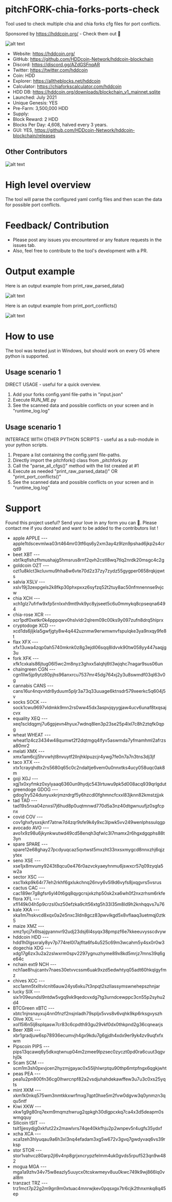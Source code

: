 # pitchFORK-chia-forks-ports-check
Tool used to check multiple chia and chia forks cfg files for port conflicts.

Sponsored by https://hddcoin.org/ - Check them out 🙂

![alt text](https://hddcoin.org/wp-content/uploads/2021/09/hdd_coin_logo_website_75.png?raw=true)

- Website: https://hddcoin.org/
- GitHub: https://github.com/HDDcoin-Network/hddcoin-blockchain
- Discord: https://discord.gg/AZdGSFnqAR
- Twitter: https://twitter.com/hddcoin
- Coin: HDD
- Explorer: https://alltheblocks.net/hddcoin
- Calculator: https://chiaforkscalculator.com/hddcoin
- HDD DB: https://hddcoin.org/downloads/blockchain_v1_mainnet.sqlite
- Launched: July 2021
- Unique Genesis: YES
- Pre-Farm: 3,500,000 HDD
- Supply:
- Block Reward: 2 HDD
- Blocks Per Day: 4,608, halved every 3 years.
- GUI: YES, https://github.com/HDDcoin-Network/hddcoin-blockchain/releases

## Other Contributors

![alt text](https://c.tenor.com/FDwYMy302gMAAAAM/tumbleweed-silence.gif?raw=true)

# High level overview
The tool will parse the configured yaml config files and then scan the data for possible port conflicts.

# Feedback/ Contribution
- Please post any issues you encountered or any feature requests in the issues tab.
- Also, feel free to contribute to the tool's development with a PR.

# Output example

Here is an output example from print_raw_parsed_data()

![alt text](https://raw.githubusercontent.com/ageorge95/pitchFORK-chia-forks-ports-check/main/ReadMe_res/print_raw_data_snapshot.JPG?raw=true)

Here is an output example from print_port_conflicts()

![alt text](https://raw.githubusercontent.com/ageorge95/pitchFORK-chia-forks-ports-check/main/ReadMe_res/print_port_conflicts_snapshot.JPG?raw=true)

# How to use
The tool was tested just in Windows, but should work on every OS where python is supported.

## Usage scenario 1
DIRECT USAGE - useful for a quick overview.
1. Add your forks config.yaml file-paths in "input.json"
2. Execute RUN_ME.py
3. See the scanned data and possible conflicts on your screen and in "runtime_log.log"

## Usage scenario 1
INTERFACE WITH OTHER PYTHON SCRIPTS - useful as a sub-module in your python scripts.
1. Prepare a list containing the config.yaml file-paths.
2. Directly import the pitchfork() class from _pitchfork.py
3. Call the "parse_all_cfgs()" method with the list created at #1
4. Execute as needed "print_raw_parsed_data()" OR "print_port_conflicts()"
5. See the scanned data and possible conflicts on your screen and in "runtime_log.log"

# Support
Found this project useful? Send your love in any form you can 🙂. Please contact me if you donated and want to be added to the contributors list !

- apple APPLE --- apple1tdscevmlwa03rt464mr03tf6qs6y2xm3ay4z9lzn9pshad6jkp2s4crqd9
- beet XBT --- xbt1kqflshzfhmushajg5hmsrus8rnf2qvh2cstl8wq7tlq2nrdk20msgc4c2g
- goldcoin OZT --- ozt1u8klct3kcluvmu9hha8w6vte70d2z37zy7zydz55gygper0658rqkjqwts
- salvia XSLV --- xslv19j3zexpgels2k8fkp30phxpxxz6syfzq52t2tuy8ac50nfmnennse9vjcw
- chia XCH --- xch1glz7ufrfw9xfp5rnlxxh9mt9vk9yc8yjseet5c6u0mmykq8cpseqna6494
- chia-rose XCR --- xcr1pdf0xetkr0k4pppqwv0hslvldr2qlrem09c00ks9y097zufn8drq5hlprx
- cryptodoge XCD --- xcd1ds6jljkla5gwfjgty8w4q442uznmw9erwmwnvfspulqke3ya9nxqy9fe8t
- flax XFX --- xfx13uwa4zqp0ah5740mknk0z8g3ejdl06sqq8ldvvk90tw058yy447saqjg3u
- fork XFK --- xfk1cxkals86jtug06l5wc2m8nyz3ghxx5alqhj6tl3wjqhc7nagar9sus06un
- chaingreen CGN --- cgn1llw5jp9ytz80pjhs96anxrcu7537mr45dg764xj2y3u8swmdf03ql63v0g
- cannabis CANS --- cans16ur4nqvvtdr8yduum5pljr3a73q33uuage6ktnsdr579xeerkc5q604j5v
- socks SOCK --- sock1cwu9697vldmkk9mn2rs0ww45dx3aspvjqyygjaw4ucv6unaf8txqsajcvx
- equality XEQ --- xeq1scldqgmj7u6gpjevn4hyux7wdnq8len3p23se25p4lxl7c8h2ztqfk0qpg
- wheat WHEAT --- wheat1z4cz3434w48qumwt2f2dqtmgq4lfyv5aswmda7yfmamhml2afrzsa80mr2
- melati XMX --- xmx1am6cjj5hrvwhjt8nvuytf2llnjhklpuzcjr4ywg7fe0n7a7n3tns3dj3jf
- taco XTX --- xtx1crayqhdtx2rs5680q65c0c2ndaltje6vem0u0nnxtks4ucy058uqc0ak8m
- goji XGJ --- xgj1x0xyfmkz0xylyaaq6360un9hydjc543lrtuwu9pk5d008acq939qrlgdut
- greendoge GDOG --- gdog1ry524dunyuxkrjmzrdrgf5y6hzcdl0fghmncfcxxl83jknn82kmstzjjxk
- tad TAD --- tad19s5nxa04znxsl7j6hud8p0uqtmnwd770d5a3nz40dtgwnuufjz0sgfcpnx
- covid COV --- cov1ghxfysxsjknf7atnw7d4zqr9sfe9k4y9xc3lpwk5vv249wenlphssulqgp
- avocado AVO --- avo1x9z98u6jkynkwutwd49cd58enqh3qfwlc3l7mamx2r6hgxdgqphs88t3yn
- spare SPARE --- spare12e68ghay27pcdyuqcaz5qvtwst5mxzht33nxsxmygcd8nnxzhj6qjzytex
- seno XSE --- xse1jx8mvumy9243t8qcu0e476r0azvckyaeyhnmu6jswxcr57q09zyqla5w2a
- sector XSC --- xsc1lxkp9k64r77eh2rkhf6gxlukchnq26nvy6v5l9d6vyfs8jxqgvrs5vsrus
- cactus CAC --- cac189er7g8gfsr6yl40t6gq8qygcrsjxkzhp50sk2xa6wh0f2nxzrhsm6rkfe
- flora XFL --- xfl149k04h5p9crzsl0xz50efzka9clt56xtg5h33l35m8ld9h2knhqqvs7u76
- kale XKA --- xka1m7hskvcd8xqx0a2e5nxc3ldn8gcz83pwvlkgd5x8vflaaq3uetmqj0ztk5
- maize XMZ --- xmz1ycj7x6tsajgyannvr92udj23dsj6l4syqx38pmpzf6e7kkeeuvysscdvyw
- hddcoin HDD --- hdd1h0lgsxraly8yv7p774rel0l7ajflta6fs4u525c69m3wcahm5y4sx0r0w3
- dogechia XDG --- xdg17g6zx3u2a2zslwxrm0spv2297ygnuzhyme89x8kd5mrjz7mns39q6ge64c
- nchain ext9 NCH --- nch1ae8hujcantv7naes30etvvcssm6uak9xzd5edwhtyq05adt60hkqlgyfmz
- chives XCC --- xcc1amn5txlltvlcnlt6auw24ys6xku7t3npqt2szllassymswnehepszhnjar
- lucky SIX --- six1r09eundsl9ntdw5vgq9xk9qedcvxdg7tg3urndcewppc3cn55p2syhu2d4
- BTCGreen xBTC --- xbtc1njnsnayxuj4nn0fnzf2nsjnladh79spljx5vvs8v6vqhk9kp6rksgvyszh
- Olive XOL --- xol15l6n5lj8splqasw7cr83c6cpdth93gu29vkf0dx0thkpnd2g36cqnearjs
- Beer XBR --- xbr1gradjuw6sp78936ecumvjh4gx9kdu7g6gjdh4xdx9er9yk4zv9uqfxfxwm
- Pipscoin PIPS --- pips13qcawq6y5dkxqtwnup04m2zmee9lpzsec0zyczt0pd0ra6cuut3qgvhj0k
- Scam SCM --- scm1m3sh0pxvjcen2hyzmjgayac0x55ljhlwrptqu90thp6mtpfngx6qgkjwht
- peas PEA --- pea1u2pn800fn36cg0lhwrcnpf82a2vsdjuhahdekawffew3u7u3c0xs25yqts
- mint XKM --- xkm1k0nkq575wm3nmtkkxwrfmxg7qpt0hxe5m2fvw0dgvw3q0ynmzn3qqu5ntf
- Kiwi XKW --- xkw1g9g80rq7exm9mqmzhwrug2qpkgh30dlgpcxkq7ca4x3d5deapm0swmgquy
- Silicoin tSIT --- tsit1jjesydjg0xkfut22x2mawlvrs74qe40kkfhju2p2wnpev5r4ugfs35ydxf
- xcha XCA --- xca1zeh3hlyuqau9a6h3xl3nq4efadam3xg5w672v3gvq7gwdyvaq6vs39rksp
- stor STOR --- stor1vahvcz80arp2jl6v4np8grjxncrypzfelmm4uk0gvds5rpuf523qn9w482
- mogua MGA --- mga1a9zhv34v75w8eazly5uuycx0tcskwmeyv8uu0kwc749k9wj866lq0val8m
- tranzact TRZ --- trz1mct7p22g2m9gn9m0xtuac4mnrwjkev0pqsxgx7tr6cjk2thnxmkq8q45ep